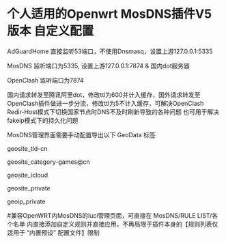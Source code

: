 # 个人适用的Openwrt MosDNS插件V5版本 自定义配置 

AdGuardHome 直接监听53端口，不使用Dnsmasq，设置上游127.0.0.1:5335

MosDNS 监听端口为5335, 设置上游127.0.0.1:7874 & 国内dot服务器

OpenClash 监听端口为7874

国内请求转发至腾讯阿里dot，修改ttl为600并计入缓存，国外请求转发至OpenClash插件做进一步分流，修改ttl为5不计入缓存，可解决OpenClash Redir-Host模式下切换国家节点时DNS不及时刷新导致的各种问题
也可用于解决fakeip模式下的持久化问题

MosDNS管理界面需要手动配置导出以下 GeoData 标签

geosite_tld-cn

geosite_category-games@cn

geosite_icloud

geosite_private

geoip_private

#兼容OpenWRT内MosDNS的luci管理页面，可直接在 MosDNS/RULE LIST/各个名单 内直接添加自定义规则并直接应用，不再局限于插件本身的【规则列表仅适用于 “内置预设” 配置文件】限制
